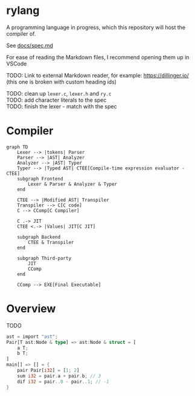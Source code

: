 # rylang

A programming language in progress, which this repository will host the compiler of.

See [docs/spec.md](docs/spec.md)

For ease of reading the Markdown files, I recommend opening them up in VSCode

TODO: Link to external Markdown reader, for example: https://dillinger.io/ (this one is broken with custom heading ids)

TODO: clean up `lexer.c`, `lexer.h` and `ry.c` \
TODO: add character literals to the spec \
TODO: finish the lexer - match with the spec

# Compiler

```mermaid
graph TD
    Lexer --> |tokens| Parser
    Parser --> |AST| Analyzer
    Analyzer --> |AST| Typer
    Typer --> |Typed AST| CTEE[Compile-time expression evaluator - CTEE]
    subgraph Frontend
        Lexer & Parser & Analyzer & Typer
    end

    CTEE --> |Modified AST| Transpiler
    Transpiler --> C[C code]
    C --> CComp[C Compiler]

    C .-> JIT
    CTEE <.-> |Values| JIT[C JIT]

    subgraph Backend
        CTEE & Transpiler
    end

    subgraph Third-party
        JIT
        CComp
    end

    CComp --> EXE[Final Executable]
```

# Overview

TODO

```rust
ast = import "ast";
Pair[T ast:Node & type] => ast:Node & struct = [
    a T;
    b T;
]
main[] => [] = {
    pair Pair[i32] = [1; 2]
    sum i32 = pair.a + pair.b; // 3
    dif i32 = pair..0 - pair..1; // -1
}
```
